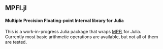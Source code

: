## MPFI.jl

#### Multiple Precision Floating-point Interval library for Julia

This is a work-in-progress Julia package that wraps [MPFI](http://perso.ens-lyon.fr/nathalie.revol/software.html) 
for Julia. Currently most basic arithmetic operations are available, but not all of them are tested.
